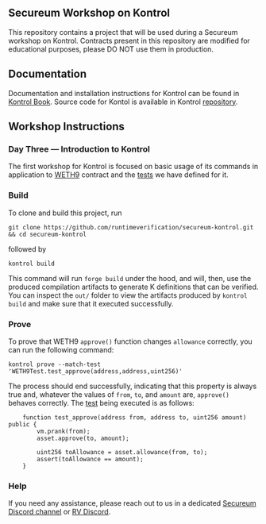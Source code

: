 ## Secureum Workshop on Kontrol

This repository contains a project that will be used during a Secureum workshop on Kontrol. Contracts present in this repository are modified for educational purposes, please DO NOT use them in production.

## Documentation

Documentation and installation instructions for Kontrol can be found in [Kontrol Book](https://docs.runtimeverification.com/kontrol). Source code for Kontol is available in Kontrol [repository](https://github.com/runtimeverification/kontrol). 

## Workshop Instructions

### Day Three — Introduction to Kontrol

The first workshop for Kontrol is focused on basic usage of its commands in application to [WETH9](https://github.com/runtimeverification/secureum-kontrol/blob/master/src/tokens/WETH9.sol) contract and the [tests]([url](https://github.com/runtimeverification/secureum-kontrol/blob/master/test/WETH9.t.sol)) we have defined for it.

### Build

To clone and build this project, run 

```shell
git clone https://github.com/runtimeverification/secureum-kontrol.git && cd secureum-kontrol
```
followed by 
```shell
kontrol build
```
This command will run `forge build` under the hood, and will, then, use the produced compilation artifacts to generate K definitions that can be verified. You can inspect the `out/` folder to view the artifacts produced by `kontrol build` and make sure that it executed successfully.

### Prove

To prove that WETH9 `approve()` function changes `allowance` correctly, you can run the following command:
```shell
kontrol prove --match-test 'WETH9Test.test_approve(address,address,uint256)'
```
The process should end successfully, indicating that this property is always true and, whatever the values of `from`, `to`, and `amount` are, `approve()` behaves correctly.
The [test]([url](https://github.com/runtimeverification/secureum-kontrol/blob/master/test/WETH9.t.sol)) being executed is as follows:
```solidity
    function test_approve(address from, address to, uint256 amount) public {
        vm.prank(from);
        asset.approve(to, amount);

        uint256 toAllowance = asset.allowance(from, to);
        assert(toAllowance == amount);
    }
```

### Help

If you need any assistance, please reach out to us in a dedicated [Secureum Discord channel](https://discord.com/channels/814328279468474419/1221389981516304425) or [RV Discord](https://discord.gg/CurfmXNtbN).
